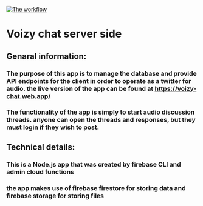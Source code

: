 [![The workflow](https://github.com/ark13da/voizy-chat-server-side/actions/workflows/main.yml/badge.svg)](https://github.com/ark13da/voizy-chat-server-side/actions/workflows/main.yml)

# Voizy chat server side

## Genaral information:

### The purpose of this app is to manage the database and provide API endpoints for the client in order to operate as a twitter for audio. the live version of the app can be found at https://voizy-chat.web.app/

### The functionality of the app is simply to start audio discussion threads. anyone can open the threads and responses, but they must login if they wish to post.

## Technical details:

### This is a Node.js app that was created by firebase CLI and admin cloud functions

### the app makes use of firebase firestore for storing data and firebase storage for storing files
